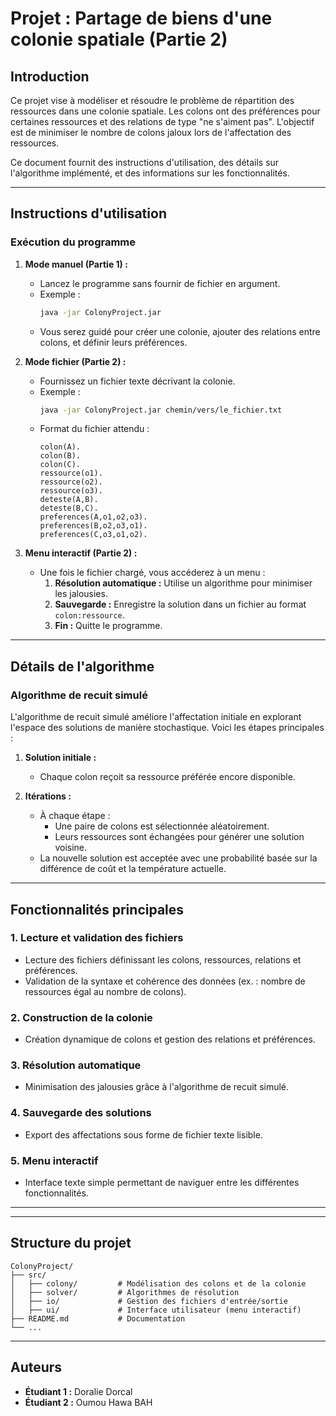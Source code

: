 
# Projet : Partage de biens d'une colonie spatiale (Partie 2)

## **Introduction**
Ce projet vise à modéliser et résoudre le problème de répartition des ressources dans une colonie spatiale. Les colons ont des préférences pour certaines ressources et des relations de type "ne s'aiment pas". L'objectif est de minimiser le nombre de colons jaloux lors de l'affectation des ressources.

Ce document fournit des instructions d'utilisation, des détails sur l'algorithme implémenté, et des informations sur les fonctionnalités.

---

## **Instructions d'utilisation**

### **Exécution du programme**
1. **Mode manuel (Partie 1) :**
   - Lancez le programme sans fournir de fichier en argument.
   - Exemple :
     ```bash
     java -jar ColonyProject.jar
     ```
   - Vous serez guidé pour créer une colonie, ajouter des relations entre colons, et définir leurs préférences.

2. **Mode fichier (Partie 2) :**
   - Fournissez un fichier texte décrivant la colonie.
   - Exemple :
     ```bash
     java -jar ColonyProject.jar chemin/vers/le_fichier.txt
     ```
   - Format du fichier attendu :
     ```text
     colon(A).
     colon(B).
     colon(C).
     ressource(o1).
     ressource(o2).
     ressource(o3).
     deteste(A,B).
     deteste(B,C).
     preferences(A,o1,o2,o3).
     preferences(B,o2,o3,o1).
     preferences(C,o3,o1,o2).
     ```

3. **Menu interactif (Partie 2) :**
   - Une fois le fichier chargé, vous accéderez à un menu :
     1. **Résolution automatique :** Utilise un algorithme pour minimiser les jalousies.
     2. **Sauvegarde :** Enregistre la solution dans un fichier au format `colon:ressource`.
     3. **Fin :** Quitte le programme.

---

## **Détails de l'algorithme**

### **Algorithme de recuit simulé**
L'algorithme de recuit simulé améliore l'affectation initiale en explorant l'espace des solutions de manière stochastique. Voici les étapes principales :

1. **Solution initiale :**
   - Chaque colon reçoit sa ressource préférée encore disponible.

2. **Itérations :**
   - À chaque étape :
     - Une paire de colons est sélectionnée aléatoirement.
     - Leurs ressources sont échangées pour générer une solution voisine.
   - La nouvelle solution est acceptée avec une probabilité basée sur la différence de coût et la température actuelle.


---

## **Fonctionnalités principales**

### **1. Lecture et validation des fichiers**
- Lecture des fichiers définissant les colons, ressources, relations et préférences.
- Validation de la syntaxe et cohérence des données (ex. : nombre de ressources égal au nombre de colons).

### **2. Construction de la colonie**
- Création dynamique de colons et gestion des relations et préférences.

### **3. Résolution automatique**
- Minimisation des jalousies grâce à l'algorithme de recuit simulé.

### **4. Sauvegarde des solutions**
- Export des affectations sous forme de fichier texte lisible.

### **5. Menu interactif**
- Interface texte simple permettant de naviguer entre les différentes fonctionnalités.

---





---

## **Structure du projet**

```
ColonyProject/
├── src/
│   ├── colony/         # Modélisation des colons et de la colonie
│   ├── solver/         # Algorithmes de résolution
│   ├── io/             # Gestion des fichiers d'entrée/sortie
│   ├── ui/             # Interface utilisateur (menu interactif)
├── README.md           # Documentation
└── ...
```

---

## **Auteurs**
- **Étudiant 1 :** Doralie Dorcal
- **Étudiant 2 :** Oumou Hawa BAH




